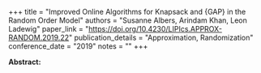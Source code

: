 +++
title = "Improved Online Algorithms for Knapsack and {GAP} in the Random Order Model"
authors = "Susanne Albers, Arindam Khan, Leon Ladewig"
paper_link = "https://doi.org/10.4230/LIPIcs.APPROX-RANDOM.2019.22"
publication_details = "Approximation,  Randomization"
conference_date = "2019"
notes = ""
+++

<b>Abstract:</b>
